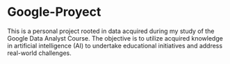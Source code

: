 # Google-Proyect
This is a personal project rooted in data acquired during my study of the Google Data Analyst Course. The objective is to utilize acquired knowledge in artificial intelligence (AI) to undertake educational initiatives and address real-world challenges.
